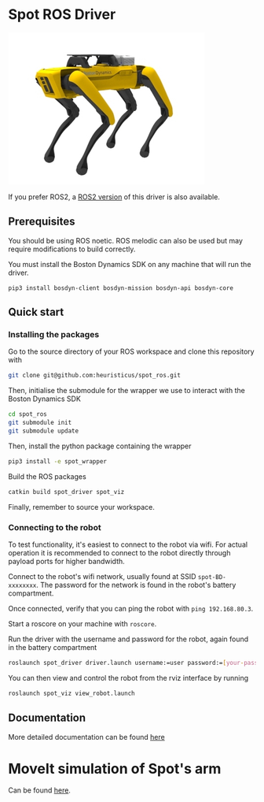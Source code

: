 # Spot ROS Driver

![CP Spot](cp_spot.jpg)

If you prefer ROS2, a [ROS2 version](https://github.com/bdaiinstitute/spot_ros2/) of this driver is also available.

## Prerequisites

You should be using ROS noetic. ROS melodic can also be used but may require modifications to build correctly.

You must install the Boston Dynamics SDK on any machine that will run the driver.
```
pip3 install bosdyn-client bosdyn-mission bosdyn-api bosdyn-core
```

## Quick start
### Installing the packages

Go to the source directory of your ROS workspace and clone this repository with
```bash
git clone git@github.com:heuristicus/spot_ros.git
```

Then, initialise the submodule for the wrapper we use to interact with the Boston Dynamics SDK

```bash
cd spot_ros
git submodule init
git submodule update
```

Then, install the python package containing the wrapper

```bash
pip3 install -e spot_wrapper 
```
Build the ROS packages 

```bash
catkin build spot_driver spot_viz
```

Finally, remember to source your workspace.

### Connecting to the robot

To test functionality, it's easiest to connect to the robot via wifi. For actual operation it is recommended to connect to the robot directly through payload ports for higher bandwidth.

Connect to the robot's wifi network, usually found at SSID `spot-BD-xxxxxxxx`. The password for the network is found in the robot's battery compartment.

Once connected, verify that you can ping the robot with `ping 192.168.80.3`.

Start a roscore on your machine with `roscore`.

Run the driver with the username and password for the robot, again found in the battery compartment

```bash
roslaunch spot_driver driver.launch username:=user password:=[your-password] hostname:=192.168.80.3
```

You can then view and control the robot from the rviz interface by running

```bash
roslaunch spot_viz view_robot.launch
```
## Documentation

More detailed documentation can be found [here](https://heuristicus.github.io/spot_ros)

# MoveIt simulation of Spot's arm

Can be found [here](https://github.com/estherRay/Spot-Arm).
